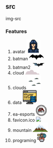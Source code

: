 ## src
img-src
### Features

 1. avatar  <code><img height="45" src="https://raw.githubusercontent.com/julyanto2/src/master/avatar.png"></code>
 2. batman  <code><img height="20" src="https://raw.githubusercontent.com/julyanto2/src/master/Batman.png"></code>
 3. batman2  <code><img height="25" src="https://raw.githubusercontent.com/julyanto2/src/master/batman2.png"></code>
 4. cloud   <code><img height="15" src="https://raw.githubusercontent.com/julyanto2/src/master/cloud.png"></code>
 5. clouds  <code><img height="45" src="https://raw.githubusercontent.com/julyanto2/src/master/clouds.png"></code>
 6. data  <code><img height="45" src="https://raw.githubusercontent.com/julyanto2/src/master/data.png"></code>
 7. ea-esports  <code><img height="35" src="https://raw.githubusercontent.com/julyanto2/src/master/ea-sports.png"></code>
 8. favicon.ico  <code><img height="50" src="https://raw.githubusercontent.com/julyanto2/src/master/favicon.ico"></code>
 9. mountain  <img height="30" src="https://raw.githubusercontent.com/julyanto2/src/master/mountain.png"></code>
10. programing <code><img height="30" src="https://raw.githubusercontent.com/julyanto2/src/master/programing.png"></code>
